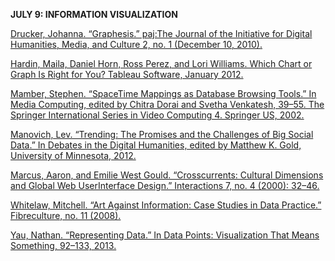 **JULY 9: INFORMATION VISUALIZATION**

[Drucker, Johanna. “Graphesis.” paj:The Journal of the Initiative for
Digital Humanities, Media, and Culture 2, no. 1 (December 10,
2010).](http://journals.tdl.org/paj/index.php/paj/article/view/4)

[Hardin, Maila, Daniel Horn, Ross Perez, and Lori Williams. Which Chart
or Graph Is Right for You? Tableau Software, January
2012.](https://iuspug.iu.edu/sites/bi/tableau/Shared%20Documents/Which%20chart%20for%20you.pdf)

[Mamber, Stephen. “Space­Time Mappings as Database Browsing Tools.” In
Media Computing, edited by Chitra Dorai and Svetha Venkatesh, 39–55. The
Springer International Series in Video Computing 4. Springer US,
2002.](http://link.springer.com/chapter/10.1007/978­1­4615­1119­9_3)

[Manovich, Lev. “Trending: The Promises and the Challenges of Big Social
Data.” In Debates in the Digital Humanities, edited by Matthew K. Gold,
University of Minnesota,
2012.](http://manovich.net/index.php/projects/trending-the-promises-and-the-challenges-of-big-social-data)

[Marcus, Aaron, and Emilie West Gould. “Crosscurrents: Cultural
Dimensions and Global Web User­Interface Design.” Interactions 7, no. 4
(2000):
32–46.](http://www.amanda.com/cms/uploads/media/AMA_CulturalDimensionsGlobalWebDesign.pdf)

[Whitelaw, Mitchell. “Art Against Information: Case Studies in Data
Practice.” Fibreculture, no. 11
(2008).](http://eleven.fibreculturejournal.org/fcj-067-art-against-information-case-studies-in-data-practice/)

[Yau, Nathan. “Representing Data.” In Data Points: Visualization That
Means Something, 92–133,
2013.](http://flowingdata.com/data-points/DataPoints-Ch3.pdf)

 
